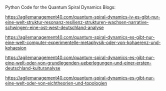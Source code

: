Python Code for the Quantum Spiral Dynamics Blogs:

https://agilemanagement40.com/quantum-spiral-dynamics-iv-es-gibt-nur-eine-welt-struktur-resonanz-resilienz-strukturen-wachsen-narrative-schwingen-eine-ost-west-deutschland-analyse

https://agilemanagement40.com/quantum-spiral-dynamics-es-gibt-nur-eine-welt-computer-experimentelle-metaphysik-oder-von-kohaerenz-und-kohaesion

https://agilemanagement40.com/quantum-spiral-dynamics-es-gibt-nur-eine-welt-oder-von-grundlegenden-ueberlegungen-und-einer-ersten-deutschland-kulturanalyse

https://agilemanagement40.com/quantum-spiral-dynamics-es-gibt-nur-eine-welt-oder-von-eichtheorien-und-topologien
